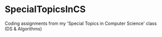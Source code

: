 # SpecialTopicsInCS
Coding assignments from my 'Special Topics in Computer Science' class (DS &amp; Algorithms)
